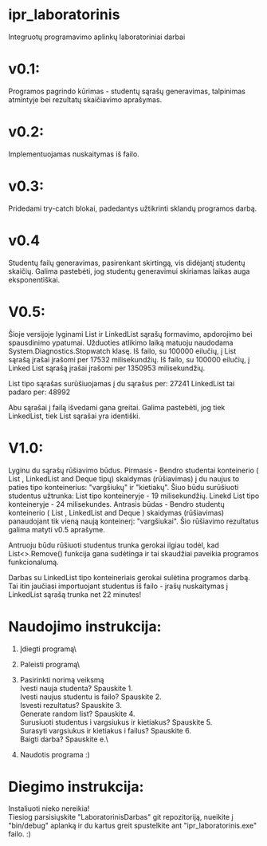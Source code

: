 # ipr_laboratorinis
Integruotų programavimo aplinkų laboratoriniai darbai

# v0.1:
Programos pagrindo kūrimas - studentų sąrašų generavimas, talpinimas atmintyje bei rezultatų skaičiavimo aprašymas.

# v0.2:
Implementuojamas nuskaitymas iš failo.

# v0.3:
Pridedami try-catch blokai, padedantys užtikrinti sklandų programos darbą.

# v0.4
Studentų failų generavimas, pasirenkant skirtingą, vis didėjantį studentų skaičių. Galima pastebėti, jog studentų generavimui skiriamas laikas auga eksponentiškai.

# V0.5:
Šioje versijoje lyginami List ir LinkedList sąrašų formavimo, apdorojimo bei spausdinimo ypatumai.
Užduoties atlikimo laiką matuoju naudodama System.Diagnostics.Stopwatch klasę.
Iš failo, su 100000 eilučių, į List sąrašą įrašai įrašomi per 17532 milisekundžių.
Iš failo, su 100000 eilučių, į Linked List sąrašą įrašai įrašomi per 1350953 milisekundžių.

List tipo sąrašas surūšiuojamas į du sąrašus per: 27241
LinkedList tai padaro per: 48992

Abu sąrašai į failą išvedami gana greitai.
Galima pastebėti, jog tiek LinkedList, tiek List sąrašai yra identiški.

# V1.0:
Lyginu du sąrašų rūšiavimo būdus.
Pirmasis -  Bendro studentai konteinerio ( List , LinkedList and Deque tipų) skaidymas (rūšiavimas) į du naujus to paties tipo konteinerius: "vargšiukų" ir "kietiakų". Šiuo būdu surūšiuoti studentus užtrunka:
List tipo konteineryje - 19 milisekundžių.
Linekd List tipo konteineryje - 24 milisekundes.
Antrasis būdas - Bendro studentų konteinerio ( List , LinkedList and Deque ) skaidymas (rūšiavimas) panaudojant tik vieną naują konteinerį: "vargšiukai". Šio rūšiavimo rezultatus galima matyti v0.5 aprašyme.

Antruoju būdu rūšiuoti studentus trunka gerokai ilgiau todėl, kad List<>.Remove() funkcija gana sudėtinga ir tai skaudžiai paveikia programos funkcionalumą.

Darbas su LinkedList tipo konteineriais gerokai sulėtina programos darbą. Tai itin jaučiasi importuojant studentus iš failo - įrašų nuskaitymas į LinkedList sąrašą trunka net 22 minutes!

# Naudojimo instrukcija:
1. Įdiegti programą\
2. Paleisti programą\
3. Pasirinkti norimą veiksmą\
      Ivesti nauja studenta? Spauskite 1.\
      Ivesti naujus studentu is failo? Spauskite 2.\
      Isvesti rezultatus? Spauskite 3.\
      Generate random list? Spauskite 4.\
      Surusiuoti studentus i vargsiukus ir kietiakus? Spauskite 5.\
      Surasyti vargsiukus ir kietiakus i failus? Spauskite 6.\
      Baigti darba? Spauskite e.\
      
4. Naudotis programa :)

# Diegimo instrukcija:
Instaliuoti nieko nereikia!\
Tiesiog parsisiųskite "LaboratorinisDarbas" git repozitoriją, nueikite į "bin/debug" aplanką ir du kartus greit spustelkite ant "ipr_laboratorinis.exe" failo. :)
